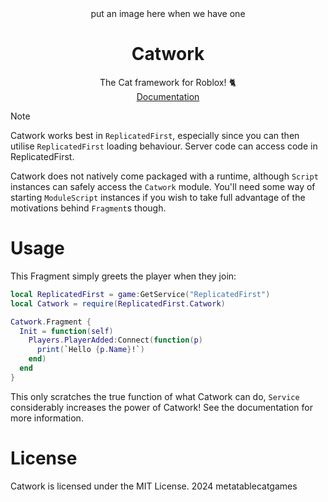 <div align="center">
<img>put an image here when we have one</img>
<h1>Catwork</h1>
The Cat framework for Roblox! 🐈
<br>
<a href="https://metatablecatgames.github.io/catwork">Documentation</a>
</div>

> [!NOTE]
> Catwork works best in `ReplicatedFirst`, especially since you can then utilise `ReplicatedFirst` loading behaviour.
> Server code can access code in ReplicatedFirst.

Catwork does not natively come packaged with a runtime, although `Script` instances can safely access the `Catwork`
module. You'll need some way of starting `ModuleScript` instances if you wish to take full advantage of the motivations
behind `Fragment`s though.

# Usage

This Fragment simply greets the player when they join:

```lua
local ReplicatedFirst = game:GetService("ReplicatedFirst")
local Catwork = require(ReplicatedFirst.Catwork)

Catwork.Fragment {
  Init = function(self)
    Players.PlayerAdded:Connect(function(p)
      print(`Hello {p.Name}!`)
    end)
  end
}
```

This only scratches the true function of what Catwork can do, `Service` considerably increases the power of
Catwork! See the documentation for more information.

# License

Catwork is licensed under the MIT License. 2024 metatablecatgames
